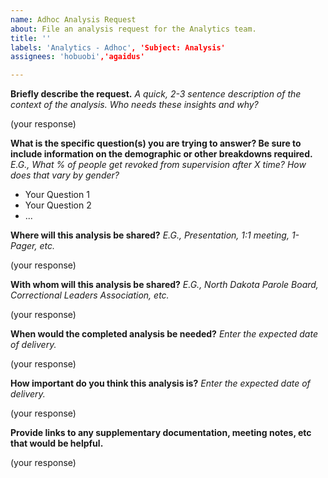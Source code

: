```yaml
---
name: Adhoc Analysis Request
about: File an analysis request for the Analytics team.
title: ''
labels: 'Analytics - Adhoc', 'Subject: Analysis'
assignees: 'hobuobi','agaidus'

---
```


**Briefly describe the request.**
_A quick, 2-3 sentence description of the context of the analysis. Who needs these insights and why?_

(your response)


**What is the specific question(s) you are trying to answer? Be sure to include information on the demographic or other breakdowns required.**
_E.G., What % of people get revoked from supervision after X time? How does that vary by gender?_
- Your Question 1
- Your Question 2
- ...


**Where will this analysis be shared?**
_E.G., Presentation, 1:1 meeting, 1-Pager, etc._

(your response)


**With whom will this analysis be shared?**
_E.G., North Dakota Parole Board, Correctional Leaders Association, etc._

(your response)

**When would the completed analysis be needed?**
_Enter the expected date of delivery._

(your response)

**How important do you think this analysis is?**
_Enter the expected date of delivery._

(your response)

**Provide links to any supplementary documentation, meeting notes, etc that would be helpful.**

(your response)